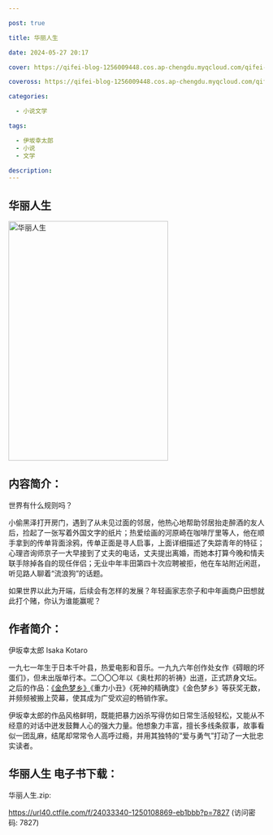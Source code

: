 ```yaml
---

post: true

title: 华丽人生

date: 2024-05-27 20:17

cover: https://qifei-blog-1256009448.cos.ap-chengdu.myqcloud.com/qifei-blog/6618c37468eb93571315772a.jpg

coveross: https://qifei-blog-1256009448.cos.ap-chengdu.myqcloud.com/qifei-blog/6618c37468eb93571315772a.jpg

categories:

  - 小说文学

tags:

  - 伊坂幸太郎
  - 小说
  - 文学

description:
---
```


##  华丽人生

<img alt="华丽人生 " class="aligncenter loading" data-was-processed="true" decoding="async" fetchpriority="high" height="471" src="https://qifei-blog-1256009448.cos.ap-chengdu.myqcloud.com/qifei-blog/6618c37468eb93571315772a.jpg" style="cursor: zoom-in;" width="314"/>

## 内容简介：

世界有什么规则吗？

小偷黑泽打开房门，遇到了从未见过面的邻居，他热心地帮助邻居抬走醉酒的友人后，捡起了一张写着外国文字的纸片；热爱绘画的河原崎在咖啡厅里等人，他在顺手拿到的传单背面涂鸦，传单正面是寻人启事，上面详细描述了失踪青年的特征；心理咨询师京子一大早接到了丈夫的电话，丈夫提出离婚，而她本打算今晚和情夫联手除掉各自的现任伴侣；无业中年丰田第四十次应聘被拒，他在车站附近闲逛，听见路人聊着“流浪狗”的话题。

如果世界以此为开端，后续会有怎样的发展？年轻画家志奈子和中年画商户田想就此打个赌，你认为谁能赢呢？

## 作者简介：

伊坂幸太郎 Isaka Kotaro

一九七一年生于日本千叶县，热爱电影和音乐。一九九六年创作处女作《碍眼的坏蛋们》，但未出版单行本。二〇〇〇年以《奥杜邦的祈祷》出道，正式跻身文坛。之后的作品：<a href="https://www.huibooks.com/16304.html">《金色梦乡》</a>《重力小丑》《死神的精确度》《金色梦乡》等获奖无数，并频频被搬上荧幕，使其成为广受欢迎的畅销作家。

伊坂幸太郎的作品风格鲜明，既能把暴力凶杀写得仿如日常生活般轻松，又能从不经意的对话中迸发鼓舞人心的强大力量。他想象力丰富，擅长多线条叙事，故事看似一团乱麻，结尾却常常令人高呼过瘾，并用其独特的“爱与勇气”打动了一大批忠实读者。

## 华丽人生 电子书下载：
华丽人生.zip: 

https://url40.ctfile.com/f/24033340-1250108869-eb1bbb?p=7827 (访问密码: 7827)
